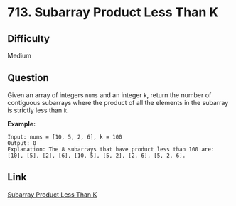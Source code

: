 # 713. Subarray Product Less Than K

## Difficulty

Medium

## Question

Given an array of integers `nums` and an integer `k`, return the number of contiguous subarrays where the product of all the elements in the subarray is strictly less than `k`.

**Example:**

```
Input: nums = [10, 5, 2, 6], k = 100
Output: 8
Explanation: The 8 subarrays that have product less than 100 are: [10], [5], [2], [6], [10, 5], [5, 2], [2, 6], [5, 2, 6].
```

## Link

[Subarray Product Less Than K](https://leetcode.com/problems/subarray-product-less-than-k/)
